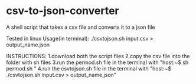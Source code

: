 # csv-to-json-converter
A shell script that takes a csv file and converts it to a json file

Tested in linux
Usage(in terminal): ./csvtojson.sh input.csv > output_name.json


INSTRUCTIONS:
1.download both the script files
2.copy the csv file into the folder with sh files
3.run the permod.sh file in the terminal with "host:~$ sh permod.sh "
4.run the csvtojson.sh file in the terminal with "host:~$ ./csvtojson.sh input.csv > output_name.json"